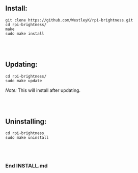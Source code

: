 ## Install:


```
git clone https://github.com/WestleyK/rpi-brightness.git
cd rpi-brightness/
make
sudo make install
```

<br>
<br>

## Updating:


```
cd rpi-brightness/
sudo make update
```
*Note:* This will install after updating. <br>

<br>
<br>

## Uninstalling:

```
cd rpi-brightness
sudo make uninstall
```


<br>
<br>


### End INSTALL.md






